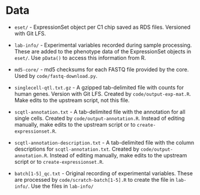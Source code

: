 # Data

* `eset/` - ExpressionSet object per C1 chip saved as RDS files. Versioned with
  Git LFS.

* `lab-info/` - Experimental variables recorded during sample processing. These
  are added to the phenotype data of the ExpressionSet objects in `eset/`. Use
  `pData()` to access this information from R.

* `md5-core/` - md5 checksums for each FASTQ file provided by the core. Used by
  `code/fastq-download.py`.

* `singlecell-qtl.txt.gz` - A gzipped tab-delimited file with counts for human
  genes. Version with Git LFS. Created by `code/output-exp-mat.R`. Make edits to
  the upstream script, not this file.

* `scqtl-annotation.txt` - A tab-delimited file with the annotation for all
  single cells. Created by `code/output-annotation.R`. Instead of editing
  manually, make edits to the upstream script or to `create-expressionset.R`.

* `scqtl-annotation-description.txt` - A tab-delimited file with the column
  descriptions for `scqtl-annotation.txt`. Created by
  `code/output-annotation.R`. Instead of editing manually, make edits to the
  upstream script or to `create-expressionset.R`.

* `batch[1-5]_qc.txt` - Original recording of experimental variables. These are
  processed by `code/scratch-batch[1-5].R` to create the file in
  `lab-info/`. Use the files in `lab-info/`
